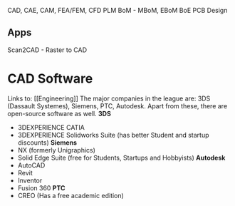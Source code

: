 CAD, CAE, CAM, FEA/FEM, CFD
PLM
BoM - MBoM, EBoM
BoE
PCB Design

## Apps
Scan2CAD - Raster to CAD

# CAD Software
Links to: [[Engineering]]
The major companies in the league are:
3DS (Dassault Systemes), Siemens, PTC, Autodesk.
Apart from these, there are open-source software as well.
**3DS**
- 3DEXPERIENCE CATIA
- 3DEXPERIENCE Solidworks Suite (has better Student and startup discounts)
**Siemens**
- NX (formerly Unigraphics)
- Solid Edge Suite (free for Students, Startups and Hobbyists)
**Autodesk**
- AutoCAD
- Revit
- Inventor
- Fusion 360
**PTC**
- CREO (Has a free academic edition)
